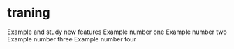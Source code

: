 # traning
Example and study new features
Example number one
Example number two
Example number three
Example number four 
